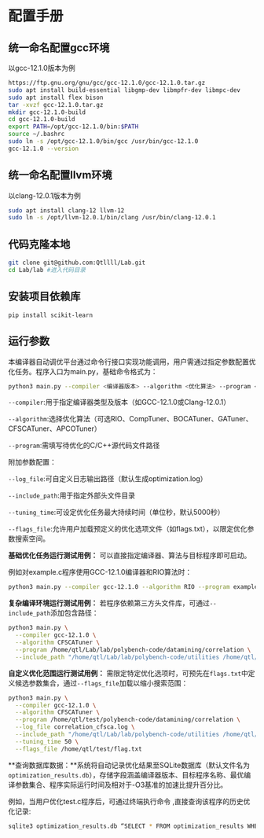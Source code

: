 # 配置手册

## 统一命名配置gcc环境

以gcc-12.1.0版本为例

```bash
https://ftp.gnu.org/gnu/gcc/gcc-12.1.0/gcc-12.1.0.tar.gz
sudo apt install build-essential libgmp-dev libmpfr-dev libmpc-dev
sudo apt install flex bison
tar -xvzf gcc-12.1.0.tar.gz
mkdir gcc-12.1.0-build
cd gcc-12.1.0-build
export PATH=/opt/gcc-12.1.0/bin:$PATH
source ~/.bashrc
sudo ln -s /opt/gcc-12.1.0/bin/gcc /usr/bin/gcc-12.1.0
gcc-12.1.0 --version
```


## 统一命名配置llvm环境

以clang-12.0.1版本为例

```bash
sudo apt install clang-12 llvm-12
sudo ln -s /opt/llvm-12.0.1/bin/clang /usr/bin/clang-12.0.1
```


## 代码克隆本地

```bash
git clone git@github.com:Qtllll/Lab.git
cd Lab/lab #进入代码目录
```

## 安装项目依赖库

```
pip install scikit-learn
```

## 运行参数

本编译器自动调优平台通过命令行接口实现功能调用，用户需通过指定参数配置优化任务。程序入口为main.py，基础命令格式为：

```bash
python3 main.py --compiler <编译器版本> --algorithm <优化算法> --program <程序路径>
```

`--compiler`:用于指定编译器类型及版本（如GCC-12.1.0或Clang-12.0.1）

`--algorithm`:选择优化算法（可选RIO、CompTuner、BOCATuner、GATuner、CFSCATuner、APCOTuner）

`--program`:需填写待优化的C/C++源代码文件路径

附加参数配置：

`--log_file`:可自定义日志输出路径（默认生成optimization.log）

`--include_path`:用于指定外部头文件目录

`--tuning_time`:可设定优化任务最大持续时间（单位秒，默认5000秒）

`--flags_file`:允许用户加载预定义的优化选项文件（如flags.txt），以限定优化参数搜索空间。

**基础优化任务运行测试用例：** 可以直接指定编译器、算法与目标程序即可启动。

例如对example.c程序使用GCC-12.1.0编译器和RIO算法时：

```bash
python3 main.py --compiler gcc-12.1.0 --algorithm RIO --program example.c
```



**复杂编译环境运行测试用例：** 若程序依赖第三方头文件库，可通过`--include_path`添加包含路径：

```bash 
python3 main.py \
  --compiler gcc-12.1.0 \
  --algorithm CFSCATuner \
  --program /home/qtl/Lab/lab/polybench-code/datamining/correlation \
  --include_path "/home/qtl/Lab/lab/polybench-code/utilities /home/qtl/Lab/lab/polybench-code/utilities/polybench.c"

```

**自定义优化范围运行测试用例：** 需限定特定优化选项时，可预先在`flags.txt`中定义候选参数集合，通过`--flags_file`加载以缩小搜索范围：

```bash
python3 main.py \
  --compiler gcc-12.1.0 \
  --algorithm CFSCATuner \
  --program /home/qtl/test/polybench-code/datamining/correlation \
  --log_file correlation_cfsca.log \
  --include_path "/home/qtl/Lab/lab/polybench-code/utilities /home/qtl/Lab/lab/polybench-code/utilities/polybench.c" \
  --tuning_time 50 \
  --flags_file /home/qtl/test/flag.txt
```

**查询数据库数据：**系统将自动记录优化结果至SQLite数据库（默认文件名为`optimization_results.db`），存储字段涵盖编译器版本、目标程序名称、最优编译参数集合、程序实际运行时间及相对于-O3基准的加速比提升百分比。

例如，当用户优化test.c程序后，可通过终端执行命令 ,直接查询该程序的历史优化记录: 

```bash
sqlite3 optimization_results.db “SELECT * FROM optimization_results WHERE program_path=’test.c’;”
```

